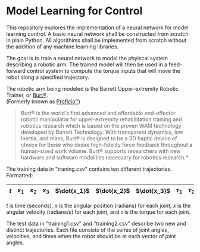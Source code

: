 # Model Learning for Control

This repository explores the implementation of a neural network for model learning control. A basic neural network shall be constructed from scratch in plain Python. All algorithims shall be implemented from scratch without the addition of any machine learning libraries.

The goal is to train a neural network to model the phyiscal system describing a robotic arm.  The trained model will then be used in a feed-forward control system to compute the torque inputs that will move the robot along a specified trajectory.

The robotic arm being modeled is the Barrett Upper-extremity Robotic Trainer, or [Burt®](https://www.barrett.com/burt-research).  
(Formerly known as [Proficio™](https://www.youtube.com/watch?v=-JHwO8LvRvo))
  
>Burt® is the world's first advanced and affordable end-effector robotic manipulator for upper-extremity rehabilitation training and robotics research which is based on the proven WAM technology developed by Barrett Technology.  With transparent dynamics, low inertia, and mass, Burt® is designed to be a 3D haptic device of choice for those who desire high-fidelity force feedback throughout a human-sized work volume.  Burt® supports researchers with new hardware and software modalities necessary for robotics research.*

The training data in "traning.csv" contains ten different trajectories.  
Formatted:

| $t$ | $x_1$ | $x_2$ | $x_3$ | $\dot{x_1}$ | $\dot{x_2}$ | $\dot{x_3}$ | $\tau_1$ | $\tau_2$ | $\tau_3$ |
| :--- | :---- | :---- | :---- | :---------- | :---------- | :---------- | :------- | :------- | :------- |

$t$ is time (seconds), $x$ is the angular position (radians) for each joint, $\dot{x}$ is the angular velocity (radians/s) for each joint, and $\tau$ is the torque for each joint.

The test data in "training1.csv" and "training2.csv" describe two new and distinct trajectories. Each file consists of the series of joint angles, velocities, and times when the robot should be at each vector of joint angles.